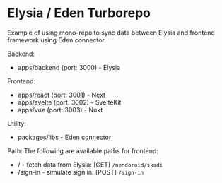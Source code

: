 # Elysia / Eden Turborepo
Example of using mono-repo to sync data between Elysia and frontend framework using Eden connector.

Backend:
- apps/backend (port: 3000) - Elysia

Frontend:
- apps/react (port: 3001) - Next
- apps/svelte (port: 3002) - SvelteKit
- apps/vue (port: 3003) - Nuxt

Utility:
- packages/libs - Eden connector

Path:
The following are available paths for frontend:

- / - fetch data from Elysia: [GET] `/nendoroid/skadi`
- /sign-in - simulate sign in: [POST] `/sign-in`

